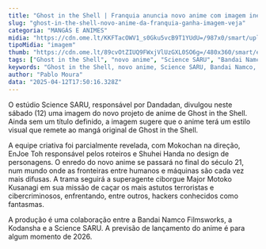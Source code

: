 ```yaml
---
title: "Ghost in the Shell | Franquia anuncia novo anime com imagem inédita"
slug: "ghost-in-the-shell-novo-anime-da-franquia-ganha-imagem-veja"
categoria: "MANGÁS E ANIMES"
midia: "https://cdn.ome.lt/KKFTacOWV1_s0Gku5vcB9T1YUdU=/987x0/smart/uploads/conteudo/fotos/ghostintheshell.jpg"
tipoMidia: "imagem"
thumb: "https://cdn.ome.lt/89cvOtZIUQ9FWxjVlUzGXL0SO6g=/480x360/smart/extras/conteudos/ghostintheshell_yUWoMI9.jpg"
tags: ["Ghost in the Shell", "novo anime", "Science SARU", "Bandai Namco", "Kodansha", "Major Motoko Kusanagi", "século 21"]
keywords: "Ghost in the Shell, novo anime, Science SARU, Bandai Namco, Kodansha, Major Motoko Kusanagi, século 21"
author: "Pablo Moura"
data: "2025-04-12T17:50:16.328Z"
---
```


O estúdio Science SARU, responsável por Dandadan, divulgou neste sábado (12) uma imagem do novo projeto de anime de Ghost in the Shell. Ainda sem um título definido, a imagem sugere que o anime terá um estilo visual que remete ao mangá original de Ghost in the Shell.

<blockquote class="twitter-tweet"><a href="https://twitter.com/user/status/1910860458774634931"></a></blockquote>

A equipe criativa foi parcialmente revelada, com Mokochan na direção, EnJoe Toh responsável pelos roteiros e Shuhei Handa no design de personagens. O enredo do novo anime se passará no final do século 21, num mundo onde as fronteiras entre humanos e máquinas são cada vez mais difusas. A trama seguirá a superagente ciborgue Major Motoko Kusanagi em sua missão de caçar os mais astutos terroristas e cibercriminosos, enfrentando, entre outros, hackers conhecidos como fantasmas.

A produção é uma colaboração entre a Bandai Namco Filmsworks, a Kodansha e a Science SARU. A previsão de lançamento do anime é para algum momento de 2026.
